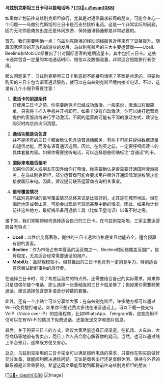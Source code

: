 **乌兹别克斯坦三日卡可以接电话吗？[[TG💪+ @esim1088](https://t.me/s/esim1088)]**

如果你计划前往乌兹别克斯坦旅行，尤其是对通信需求较高的朋友，可能会关心一个问题——乌兹别克斯坦的三日卡是否支持接听电话。这是一个非常实际的问题，因为无论你是商务出差还是休闲旅游，保持通讯畅通都是非常必要的。

首先，我们需要明确一点：乌兹别克斯坦的移动网络服务近年来有了显著提升。随着国家经济的开放和旅游业的发展，乌兹别克斯坦的三大主要运营商——Ucell、Beeline和MobiUz都推出了针对国际游客的短期流量卡，其中包括三日卡。这些卡通常包含一定量的本地通话时间、短信以及数据流量，非常适合短期旅行者使用。

那么问题来了，乌兹别克斯坦三日卡到底能不能接电话呢？答案是肯定的。只要你购买的三日卡包含语音通话服务，就可以在乌兹别克斯坦境内接听电话。不过，这里有几个小细节需要注意：

1. **激活卡的前提条件**  
   在使用三日卡之前，你需要确保卡已经成功激活。一般来说，激活过程很简单，只需将卡插入手机并开机即可。如果卡没有自动激活，你可以拨打运营商提供的客服热线进行手动激活。不同的运营商可能有不同的激活方式，建议在购买时向店员询问清楚。

2. **通话功能是否包含**  
   并不是所有的三日卡都会默认包含语音通话服务。有些卡可能只提供数据流量和短信功能，而没有语音通话选项。因此，在购买之前，一定要仔细阅读卡的具体套餐内容。如果你需要接听电话，可以选择那些明确标注“含通话”的卡。

3. **国际来电能否接听**  
   如果你的家人或朋友在国外给你打电话，你需要确认是否需要开通国际漫游服务。在乌兹别克斯坦，部分运营商可能会要求用户额外开通国际漫游权限才能接收国际来电。因此，建议提前联系运营商咨询相关事宜。

4. **信号覆盖情况**  
   乌兹别克斯坦的信号覆盖情况总体来说是比较好的，尤其是在城市地区。但在偏远地区或者山区，可能会出现信号较弱甚至中断的情况。因此，如果你计划前往这些地方，最好携带备用通信工具（比如卫星电话）以备不时之需。

接下来，我们来聊聊如何选择适合自己的三日卡。在乌兹别克斯坦，三家主要运营商各有特点：

- **Ucell**：以性价比高著称，提供的三日卡通常价格便宜且功能齐全，适合预算有限的游客。
- **Beeline**：作为市场占有率最高的运营商之一，Beeline的网络覆盖范围广，信号稳定，尤其适合经常需要通话的用户。
- **MobiUz**：虽然规模较小，但其推出的三日卡也具有一定的竞争力，特别适合喜欢尝试新鲜事物的旅行者。

在选择三日卡时，除了考虑运营商的特点外，还需要结合自己的实际需求。如果你只是想偶尔接个电话，那么选择一张基础版的三日卡就足够了；但如果你需要频繁通话，建议选择包含更多语音分钟数的套餐。

此外，还有一个小贴士可以分享给大家：在乌兹别克斯坦，许多地方都可以通过Wi-Fi免费拨打电话。如果你不想花费太多钱在语音通话上，可以下载一些支持VoIP（Voice over IP）的应用程序，比如WhatsApp、Telegram等，这些应用不仅可以在有Wi-Fi的情况下免费通话，还能发送文字和图片信息。

最后，关于购买三日卡的方式，建议大家尽量选择正规渠道。在机场、火车站、大型商场等地都有售卖点，而且工作人员会耐心解答你的疑问。当然，也可以通过线上平台预订，这样既方便又省心。

总之，乌兹别克斯坦的三日卡完全可以满足接听电话的需求，只要你在购买前做好充分准备，就能顺利解决通信问题。无论是商务出行还是度假休闲，保持与外界的联系都是非常重要的。希望这篇文章能帮助到即将前往乌兹别克斯坦的朋友！

[[TG💪+ @esim1088](https://t.me/s/esim1088) ![Image](https://i.postimg.cc/4NQfJmqS/Snipaste-2025-05-13-00-14-12.png)]